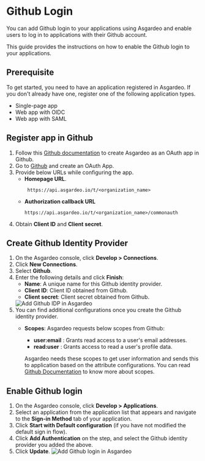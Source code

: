 # Github Login

You can add Github login to your applications using Asgardeo and enable users to log in to applications with their Github account.

This guide provides the instructions on how to enable the Github login to your applications. 

## Prerequisite
To get started, you need to have an application registered in Asgardeo. If you don't already have one, register one of the following application types.

-   <a :href="$withBase('/guides/applications/register-single-page-app/')">Single-page app</a>
-   <a :href="$withBase('/guides/applications/register-oidc-web-app/')">Web app with OIDC</a>
-   <a :href="$withBase('/guides/applications/register-saml-web-app/')">Web app with SAML</a>

## Register app in Github
1. Follow this [Github documentation](https://docs.github.com/en/developers/apps/building-oauth-apps/creating-an-oauth-app) to create Asgardeo as an OAuth app in Github.
2. Go to [Github](https://github.com/) and create an OAuth App.
3. Provide below URLs while configuring the app. 
    - **Homepage URL**.
      ``` no-line-numbers
       https://api.asgardeo.io/t/<organization_name>
      ```
   - **Authorization callback URL**
      ``` no-line-numbers
      https://api.asgardeo.io/t/<organization_name>/commonauth
      ```
4. Obtain **Client ID** and **Client secret**.

## Create Github Identity Provider
1. On the Asgardeo console, click **Develop > Connections**.
2. Click **New Connections**.
3. Select **Github**.
4. Enter the following details and click **Finish**:
    - **Name**: A unique name for this Github identity provider.
    - **Client ID**: Client ID obtained from Github.
    - **Client secret**: Client secret obtained from Github.   
    <img :src="$withBase('/assets/img/guides/idp/github-idp/add-github-idp.png')" alt="Add Github IDP in Asgardeo">
5. You can find additional configurations once you create the Github identity provider.
     - **Scopes**:  Asgardeo requests below scopes from Github:
       - **user:email** : Grants read access to a user's email addresses.
       - **read:user** : Grants access to read a user's profile data.  
     
       Asgardeo needs these scopes to get user information and sends this to application based on the attribute configurations. You can read [Github Documentation](https://docs.github.com/en/developers/apps/building-oauth-apps/scopes-for-oauth-apps) to know more about scopes.
 
##  Enable Github login
1. On the Asgardeo console, click **Develop > Applications**.
2. Select an application from the application list that appears and navigate to the **Sign-in Method** tab of your application.
3. Click **Start with Default configuration** (if you have not modified the default sign in flow).
4. Click **Add Authentication** on the step, and select the Github identity provider you added the above.
5. Click **Update**.
   <img :src="$withBase('/assets/img/guides/idp/github-idp/add-github-federation-with-basic.png')" alt="Add Github login in Asgardeo">
